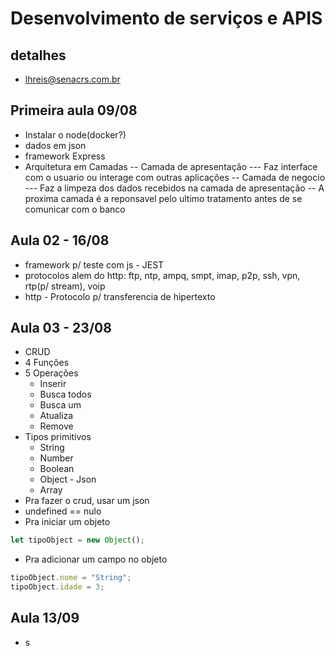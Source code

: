 # Desenvolvimento de serviços e  APIS

## detalhes

- lhreis@senacrs.com.br

## Primeira aula 09/08

- Instalar o node(docker?)
- dados em json
- framework Express
- Arquitetura em Camadas
-- Camada de apresentação
--- Faz interface com o usuario ou interage com outras aplicações
-- Camada de negocio
--- Faz a limpeza dos dados recebidos na camada de apresentação
-- A proxima camada é a reponsavel pelo ultimo tratamento antes de se comunicar com o banco

## Aula 02 - 16/08

- framework p/ teste com js - JEST
- protocolos alem do http: ftp, ntp, ampq, smpt, imap, p2p, ssh, vpn, rtp(p/ stream), voip
- http - Protocolo p/ transferencia de hipertexto

## Aula 03 - 23/08

- CRUD
- 4 Funções
- 5 Operações
  - Inserir
  - Busca todos
  - Busca um
  - Atualiza
  - Remove
- Tipos primitivos
  - String
  - Number
  - Boolean
  - Object - Json
  - Array
- Pra fazer o crud, usar um json
- undefined == nulo
- Pra iniciar um objeto

```js
let tipoObject = new Object();

```

- Pra adicionar um campo no objeto

```js
tipoObject.nome = "String";
tipoObject.idade = 3;

```

## Aula 13/09

- s
